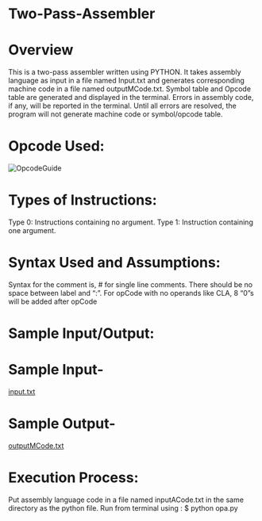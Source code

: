 # Two-Pass-Assembler
# Overview
This is a two-pass assembler written using PYTHON. It takes assembly language as input in a file named Input.txt and generates corresponding machine code in a file named outputMCode.txt. Symbol table and Opcode table are generated and displayed in the terminal. Errors in assembly code, if any, will be reported in the terminal. Until all errors are resolved, the program will not generate machine code or symbol/opcode table.
# Opcode Used:
![OpcodeGuide](https://user-images.githubusercontent.com/94596235/200107102-b524bae5-7a47-4ddb-ad16-aeceee51831e.png)
# Types of Instructions:
Type 0: Instructions containing no argument.
Type 1: Instruction containing one argument.
# Syntax Used and Assumptions:
Syntax for the comment is, # for single line comments.
There should be no space between label and “:”.
For opCode with no operands like CLA, 8 “0”s will be added after opCode
# Sample Input/Output:
# Sample Input-
[input.txt](https://github.com/Abhilasha-222/Two-Pass-Assembler/files/9943243/input.txt)
# Sample Output-
[outputMCode.txt](https://github.com/Abhilasha-222/Two-Pass-Assembler/files/9943250/outputMCode.txt)
# Execution Process:
Put assembly language code in a file named inputACode.txt in the same directory as the python file.
Run from terminal using :
$ python opa.py
